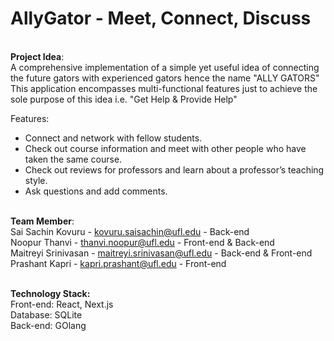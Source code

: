 # AllyGator - Meet, Connect, Discuss
<br /><B>Project Idea</B>:<br />
A comprehensive implementation of a simple yet useful idea of connecting the future gators with experienced gators hence the name "ALLY GATORS" </br>
This application encompasses multi-functional features just to achieve the sole purpose of this idea i.e. "Get Help & Provide Help"</br>

Features:<br />
<ul>
<li>Connect and network with fellow students.</li>
<li>Check out course information and meet with other people who have taken the same course.</li>
<li>Check out reviews for professors and learn about a professor’s teaching style.</li>
<li>Ask questions and add comments.</li>
</ul>

<br /><B>Team Member</B>:<br /> 
Sai Sachin Kovuru          - kovuru.saisachin@ufl.edu - Back-end <br/>
Noopur Thanvi              - thanvi.noopur@ufl.edu - Front-end & Back-end <br/>
Maitreyi Srinivasan        - maitreyi.srinivasan@ufl.edu - Back-end & Front-end <br/>
Prashant Kapri             - kapri.prashant@ufl.edu - Front-end <br/>

<br /><B>Technology Stack:</B><br />
Front-end: React, Next.js <br />
Database: SQLite <br />
Back-end: GOlang <br />



